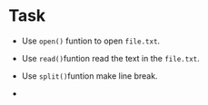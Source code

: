 # Task

* Use `open()` funtion  to open `file.txt`.

* Use `read()`funtion read the text in the `file.txt`.

* Use `split()`funtion make line break.

* 